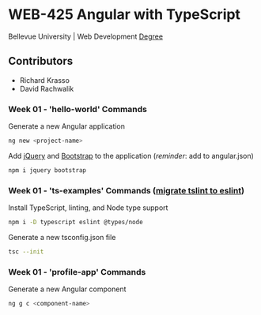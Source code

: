 # WEB-425 Angular with TypeScript

Bellevue University | Web Development [Degree](http://www.bellevue.edu/degrees/bachelor/web-development-bs "Designed by developers for developers.")

## Contributors

- Richard Krasso
- David Rachwalik

### Week 01 - 'hello-world' Commands

Generate a new Angular application

```bash
ng new <project-name>
```

Add [jQuery](https://jquery.com) and [Bootstrap](https://getbootstrap.com) to the application (_reminder_: add to angular.json)

```bash
npm i jquery bootstrap
```

### Week 01 - 'ts-examples' Commands ([migrate tslint to eslint](https://github.com/palantir/tslint/issues/4534))

Install TypeScript, linting, and Node type support

```bash
npm i -D typescript eslint @types/node
```

Generate a new tsconfig.json file

```bash
tsc --init
```

### Week 01 - 'profile-app' Commands

Generate a new Angular component

```bash
ng g c <component-name>
```
